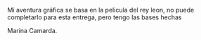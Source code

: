 ﻿Mi aventura gráfica se basa en la pelicula del rey leon, no puede completarlo para esta entrega, pero tengo las bases hechas 

Marina Camarda.

